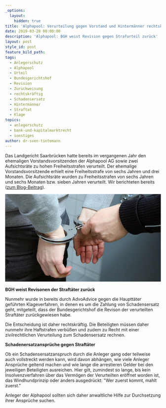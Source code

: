 ```yaml
---
_options:
  layout:
    hidden: true
title: 'Alphapool: Verurteilung gegen Vorstand und Hintermänner rechtskräftig'
date: 2019-03-28 00:00:00
description: 'Alphapool: BGH weist Revision gegen Strafurteil zurück'
layout: post
style_id: post
feature_bild_path:
tags:
  - Anlegerschutz
  - Alphapool
  - Urteil
  - Bundesgerichtshof
  - Revision
  - Zurückweisung
  - rechtskräftig
  - Schadensersatz
  - Hintermänner
  - Straftat
  - Klage
topics:
  - anlegerschutz
  - bank-und-kapitalmarktrecht
  - sonstiges
author: dr-sven-tintemann
---
```


Das Landgericht Saarbr&uuml;cken hatte bereits im vergangenen Jahr den ehemaligen Vorstandsvorsitzenden der Alphapool AG sowie zwei Aufsichtsr&auml;te zu hohen Freiheitsstrafen verurteilt. Der ehemalige Vorstandsvorsitzende erhielt eine Freiheitsstrafe von sechs Jahren und drei Monaten. Die Aufsichtsr&auml;te wurden zu Freiheitsstrafen von sechs Jahren und sechs Monaten bzw. sieben Jahren verurteilt. Wir berichteten bereits ([zum Blog-Beitrag](/blog/alphapool-ag-lg-saarbr%C3%BCcken-verurteilt-drei-hauptt%C3%A4ter/)).

![](/uploads/handcuffs-2102488-640-2.jpg)

**BGH weist Revisonen der Straft&auml;ter zur&uuml;ck**

Nunmehr wurde in bereits durch AdvoAdvice gegen die Hauptt&auml;ter gef&uuml;hrten Klageverfahren, in denen es um die Zahlung von Schadensersatz geht, mitgeteilt, dass der Bundesgerichtshof die Revison der verurteilten Straft&auml;ter zur&uuml;ckgewiesen habe.

Die Entscheidung ist daher rechtskr&auml;ftig. Die Beteiligten m&uuml;ssen daher nunmehr ihre Haftstrafen verb&uuml;&szlig;en und zudem zu Recht mit einer zivilrechtlichen Verurteilung zum Schadensersatz rechnen.

**Schadenersatzanspr&uuml;che gegen Straft&auml;ter**

Ob ein Schadensersatzanspruch durch die Anleger gang oder teilweise auch vollstreckt werden kann, wird davon abh&auml;ngen, wie viele Anleger Anspr&uuml;che geltend machen und wie lange die arrestieren Gelder bei den jeweiligen Beteiligten ausreichen. Hier gilt, zumindest so lange, bis kein Insolvenzverfahren &uuml;ber das Verm&ouml;gen der Verurteilten er&ouml;ffnet worden ist, das Windhundprinzip oder anders ausgedr&uuml;ckt: "Wer zuerst kommt, mahlt zuerst."

Anleger der Alphapool sollten sich daher anwaltliche Hilfe zur Durchsetzung ihrer Anspr&uuml;che suchen.